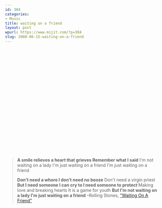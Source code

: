 ```yaml
---
id: 384
categories:
- Music
title: waiting on a friend
layout: post
wpurl: https://www.mijit.com/?p=384
slug: 2008-06-15-waiting-on-a-friend
---
```

<object width="425" height="344"><param name="movie" value="https://www.youtube.com/v/r8MhpofxMgk&hl=en"></param><embed src="https://www.youtube.com/v/r8MhpofxMgk&hl=en" type="application/x-shockwave-flash" width="425" height="344"></embed></object>

<blockquote><strong>A smile relieves a heart that grieves
Remember what I said</strong>
I'm not waiting on a lady
I'm just waiting on a friend
I'm just waiting on a friend

<strong>Don't need a whore
I don't need no booze</strong>
Don't need a virgin priest
<strong>But I need someone I can cry to
I need someone to protect
</strong>Making love and breaking hearts
It is a game for youth
<strong>But I'm not waiting on a lady
I'm just waiting on a friend</strong>
–Rolling Stones, <a href="https://www.amazon.com/exec/obidos/ASIN/B000000W5F/ref=nosim/mijitcom">"Waiting On A Friend"</a></blockquote>


